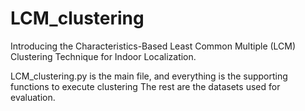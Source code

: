 # LCM_clustering

Introducing the Characteristics-Based Least Common Multiple (LCM) Clustering Technique for Indoor Localization.

LCM_clustering.py is the main file, and everything is the supporting functions to execute clustering
The rest are the datasets used for evaluation.
